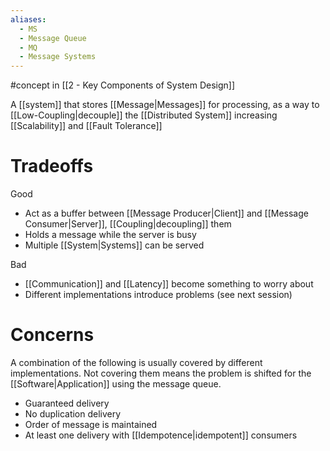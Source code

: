 ```yaml
---
aliases:
  - MS
  - Message Queue
  - MQ
  - Message Systems
---
```


#concept in [[2 - Key Components of System Design]]

A [[system]] that stores [[Message|Messages]] for processing, as a way to [[Low-Coupling|decouple]] the [[Distributed System]] increasing [[Scalability]] and [[Fault Tolerance]]

# Tradeoffs
Good
- Act as a buffer between [[Message Producer|Client]] and [[Message Consumer|Server]], [[Coupling|decoupling]] them
- Holds a message while the server is busy
- Multiple [[System|Systems]] can be served

Bad
- [[Communication]] and [[Latency]] become something to worry about
- Different implementations introduce problems (see next session)

# Concerns
A combination of the following is usually covered by different implementations. Not covering them means the problem is shifted for the [[Software|Application]] using the message queue.
- Guaranteed delivery
- No duplication delivery
- Order of message is maintained
- At least one delivery with [[Idempotence|idempotent]] consumers